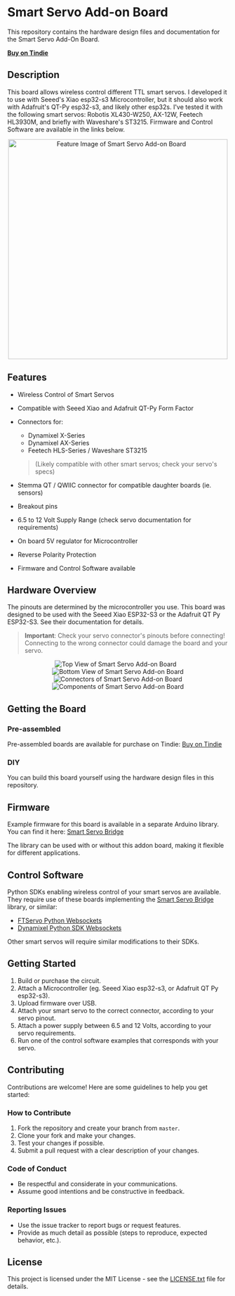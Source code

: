 # Smart Servo Add-on Board

This repository contains the hardware design files and documentation for the Smart Servo Add-On Board.

[**Buy on Tindie**](https://www.tindie.com/products/robotstack/smart-servo-addon-board/)

## Description

This board allows wireless control different TTL smart servos. I developed it to use with Seeed's Xiao esp32-s3 Microcontroller, but it should also work with Adafruit's QT-Py esp32-s3, and likely other esp32s. I've tested it with the following smart servos: Robotis XL430-W250, AX-12W, Feetech HL3930M, and briefly with Waveshare's ST3215. Firmware and Control Software are available in the links below.

<div style="text-align: center;">
    <img src="docs/feature.jpg" alt="Feature Image of Smart Servo Add-on Board" style="display: inline-block;" width="500px"/>
</div>

## Features

- Wireless Control of Smart Servos
- Compatible with Seeed Xiao and Adafruit QT-Py Form Factor
- Connectors for:

  - Dynamixel X-Series
  - Dynamixel AX-Series
  - Feetech HLS-Series / Waveshare ST3215

  > (Likely compatible with other smart servos; check your servo's specs)

- Stemma QT / QWIIC connector for compatible daughter boards (ie. sensors)
- Breakout pins
- 6.5 to 12 Volt Supply Range (check servo documentation for requirements)
- On board 5V regulator for Microcontroller
- Reverse Polarity Protection
- Firmware and Control Software available

## Hardware Overview

The pinouts are determined by the microcontroller you use. This board was designed to be used with the Seeed Xiao ESP32-S3 or the Adafruit QT Py ESP32-S3. See their documentation for details.

> **Important**: Check your servo connector's pinouts before connecting! Connecting to the wrong connector could damage the board and your servo.

<div style="text-align: center;">
    <img src="docs/Top.png" alt="Top View of Smart Servo Add-on Board" style="display: inline-block; margin-right: 10px;"/>
    <img src="docs/Bottom.png" alt="Bottom View of Smart Servo Add-on Board" style="display: inline-block;"/>
</div>

<div style="text-align: center;">
    <img src="docs/connectors.png" alt="Connectors of Smart Servo Add-on Board" style="display: inline-block;"/>
</div>

<div style="text-align: center;">
    <img src="docs/components.png" alt="Components of Smart Servo Add-on Board" style="display: inline-block;"/>
</div>

## Getting the Board

### Pre-assembled

Pre-assembled boards are available for purchase on Tindie:
[Buy on Tindie](https://www.tindie.com/products/robotstack/smart-servo-addon-board/)

### DIY

You can build this board yourself using the hardware design files in this repository.

## Firmware

Example firmware for this board is available in a separate Arduino library. You can find it here:
[Smart Servo Bridge](https://github.com/robotstack-dev/smart-servo-bridge)

The library can be used with or without this addon board, making it flexible for different applications.

## Control Software

Python SDKs enabling wireless control of your smart servos are available. They require use of these boards implementing the [Smart Servo Bridge](https://github.com/robotstack-dev/smart-servo-bridge) library, or similar:

- [FTServo Python Websockets](https://github.com/robotstack-dev/ftservo-python-websockets)
- [Dynamixel Python SDK Websockets](https://github.com/robotstack-dev/dynamixel-python-sdk-websockets)

Other smart servos will require similar modifications to their SDKs.

## Getting Started

1. Build or purchase the circuit.
2. Attach a Microcontroller (eg. Seeed Xiao esp32-s3, or Adafruit QT Py esp32-s3).
3. Upload firmware over USB.
4. Attach your smart servo to the correct connector, according to your servo pinout.
5. Attach a power supply between 6.5 and 12 Volts, according to your servo requirements.
6. Run one of the control software examples that corresponds with your servo.

## Contributing

Contributions are welcome! Here are some guidelines to help you get started:

### How to Contribute

1. Fork the repository and create your branch from `master`.
2. Clone your fork and make your changes.
3. Test your changes if possible.
4. Submit a pull request with a clear description of your changes.

### Code of Conduct

- Be respectful and considerate in your communications.
- Assume good intentions and be constructive in feedback.

### Reporting Issues

- Use the issue tracker to report bugs or request features.
- Provide as much detail as possible (steps to reproduce, expected behavior, etc.).

## License

This project is licensed under the MIT License - see the [LICENSE.txt](LICENSE.txt) file for details.
